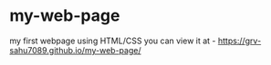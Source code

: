 # my-web-page
my first webpage using HTML/CSS 
you can view it at - https://grv-sahu7089.github.io/my-web-page/
